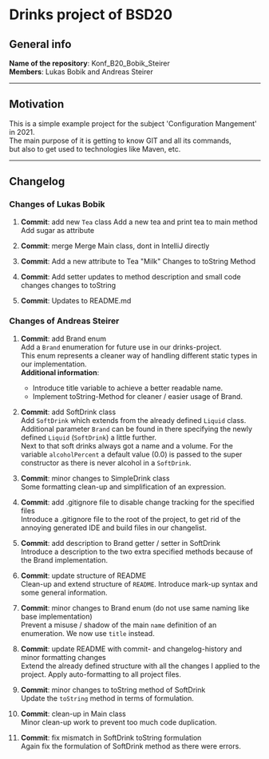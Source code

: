# Drinks project of BSD20


## General info
**Name of the repository**: Konf_B20_Bobik_Steirer  
**Members**: Lukas Bobik and Andreas Steirer

---

## Motivation
This is a simple example project for the subject 'Configuration Mangement' in 2021.  
The main purpose of it is getting to know GIT and all its commands,  
but also to get used to technologies like Maven, etc.

---

## Changelog

### Changes of Lukas Bobik
1. **Commit**: add new `Tea` class
   Add a new tea and print tea to main method
   Add sugar as attribute
   
1. **Commit**: merge
  Merge Main class, dont in IntelliJ directly
   
1. **Commit**: 
   Add a new attribute to Tea "Milk"
   Changes to toString Method
   
3. **Commit**: 
   Add setter
   updates to method description and small code changes
   changes to toString

4. **Commit**: 
   Updates to README.md
   

### Changes of Andreas Steirer
1. **Commit**: add Brand enum  
   Add a `Brand` enumeration for future use in our drinks-project.  
   This enum represents a cleaner way of handling different static types in our implementation.  
   **Additional information**:  
   - Introduce title variable to achieve a better readable name.
   - Implement toString-Method for cleaner / easier usage of Brand.
   
1. **Commit**: add SoftDrink class  
   Add `SoftDrink` which extends from the already defined `Liquid` class.  
   Additional parameter `Brand` can be found in there specifying the newly  
   defined `Liquid` (`SoftDrink`) a little further.  
   Next to that soft drinks always got a name and a volume. For the variable `alcoholPercent`
   a default value (0.0) is passed to the super constructor as there is never alcohol in a `SoftDrink`.
   
1. **Commit**: minor changes to SimpleDrink class  
   Some formatting clean-up and simplification of an expression.

1. **Commit**: add .gitignore file to disable change tracking for the specified files    
   Introduce a .gitignore file to the root of the project, 
   to get rid of the annoying generated IDE and build files in our changelist.
   
1. **Commit**: add description to Brand getter / setter in SoftDrink  
   Introduce a description to the two extra specified methods because of the Brand implementation.
   
1. **Commit**: update structure of README  
   Clean-up and extend structure of `README`. Introduce mark-up syntax and some general information.
   
1. **Commit**: minor changes to Brand enum (do not use same naming like base implementation)  
   Prevent a misuse / shadow of the main `name` definition of an enumeration. We now use `title` instead.
   
1. **Commit**: update README with commit- and changelog-history and minor formatting changes  
   Extend the already defined structure with all the changes I applied to the project.
   Apply auto-formatting to all project files.
   
1. **Commit**: minor changes to toString method of SoftDrink  
   Update the `toString` method in terms of formulation.
   
1. **Commit**: clean-up in Main class  
   Minor clean-up work to prevent too much code duplication.
   
1. **Commit**: fix mismatch in SoftDrink toString formulation  
   Again fix the formulation of SoftDrink method as there were errors.
